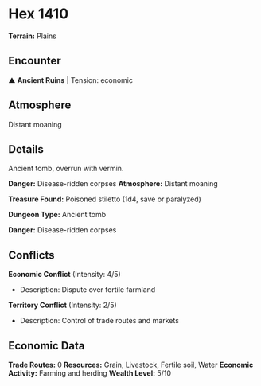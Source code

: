# Hex 1410

**Terrain:** Plains

## Encounter
▲ **Ancient Ruins** | Tension: economic

## Atmosphere
Distant moaning

## Details
Ancient tomb, overrun with vermin.

**Danger:** Disease-ridden corpses
**Atmosphere:** Distant moaning

**Treasure Found:** Poisoned stiletto (1d4, save or paralyzed)


**Dungeon Type:** Ancient tomb

**Danger:** Disease-ridden corpses

## Conflicts
**Economic Conflict** (Intensity: 4/5)
- Description: Dispute over fertile farmland

**Territory Conflict** (Intensity: 2/5)
- Description: Control of trade routes and markets

## Economic Data
**Trade Routes:** 0
**Resources:** Grain, Livestock, Fertile soil, Water
**Economic Activity:** Farming and herding
**Wealth Level:** 5/10

